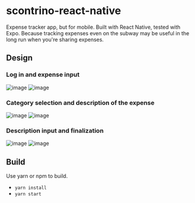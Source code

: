 # scontrino-react-native

Expense tracker app, but for mobile. Built with React Native, tested with Expo. Because tracking expenses even on the subway may be useful in the long run when you're sharing expenses.

## Design

### Log in and expense input
![image](https://i.ibb.co/B6zLz01/SignIn.png) 
![image](https://i.ibb.co/bHW9qL5/Step-1-Mobile-L-1.png)

### Category selection and description of the expense
![image](https://i.ibb.co/ysrC5xV/Step-2-Mobile-L-1.png)
![image](https://i.ibb.co/xFvd4KZ/Step-3-Mobile-L.png)

### Description input and finalization
![image](https://i.ibb.co/Czq2v9L/Step-3-1-Mobile-L.png)
![image](https://i.ibb.co/TcMfmbG/Step-4-Mobile-L-1.png)

## Build

Use yarn or npm to build.

- `yarn install`
- `yarn start`
